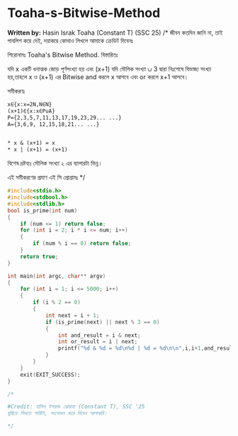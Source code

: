 # Toaha-s-Bitwise-Method
**Written by:** Hasin Israk Toaha (Constant T) (SSC 25) 
/*
জীবন কতদিন জানি না, তাই পাবলিশ করে দেই, দয়াকরে কোথাও লিখলে আমাকে ক্রেডিট দিবেনঃ

শিরোনামঃ Toaha's Bitwise Method.
বিস্তারিতঃ

যদি x একটি ধনাত্মক জোড় পূর্ণসংখ্যা হয় এবং (x+1) যদি মৌলিক সংখ্যা ∪ 3 দ্বারা নিঃশেষে বিভাজ্য সংখ্যা হয়,তাহলে x ও (x+1) এর Bitwise and করলে x আসবে এবং or করলে x+1 আসবে।

সমীকরণঃ
```Latex
x∈{x:x=2N,N∈N}
(x+1)∈{x:x∈P∪A}
P={2,3,5,7,11,13,17,19,23,29... ...}
A={3,6,9, 12,15,18,21... ...}


* x & (x+1) = x
* x | (x+1) = (x+1)
```

বিশেষ দ্রষ্টব্যঃ মৌলিক সংখ্যা ২ এর ব্যাপারটা ভিন্ন।

এই সমীকরণের প্রমাণ এই সি প্রোগ্রামঃ
*/
```C
#include<stdio.h>
#include<stdbool.h>
#include<stdlib.h>
bool is_prime(int num)
{
    if (num <= 1) return false;
    for (int i = 2; i * i <= num; i++)
    {
        if (num % i == 0) return false;
    }
    return true;
}

int main(int argc, char** argv)
{
    for (int i = 1; i <= 5000; i++)
    {
        if (i % 2 == 0)
        {
            int next = i + 1;
            if (is_prime(next) || next % 3 == 0)
            {
                int and_result = i & next;
                int or_result = i | next;
                printf("%d & %d = %d\n%d | %d = %d\n\n",i,i+1,and_result,i,i+1,or_result);
            }
        }
    }
    exit(EXIT_SUCCESS);
}

/*

#Credit: হাসিন ইশরাক ত্বোয়াহা (Constant T), SSC '25
ঘুছিয়ে লিখতে পারিনি, সংশোধন করে দিবেন আশাকরি।

*/
```
